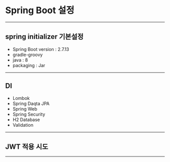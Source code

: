 # Spring Boot 설정

---
## spring initializer 기본설정
- Spring Boot version : 2.7.13
- gradle-groovy
- java : 8
- packaging : Jar

---
## DI

- Lombok
- Spring Daqta JPA
- Spring Web
- Spring Security
- H2 Database
- Validation

---

## JWT 적용 시도

---